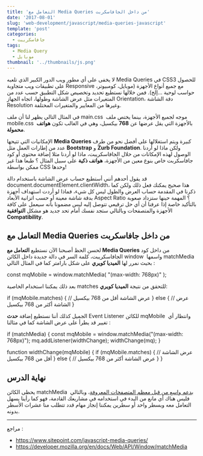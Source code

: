 ```yaml
---
title: 'التعامل مع Media Queries من داخل الجافاسكربت'
date: '2017-08-01'
slug: 'web-development/javascript/media-queries-javascript'
template: 'post'
categories:
  - جافاسكريبت
tags:
  - Media Query
  - موبايل
thumbnail: '../thumbnails/js.png'
---
```


لا يخفى على أي مطور ويب الدور الكبير الذي تلعبه Media Queries في CSS3 للحصول على تطبيقات ويب متجاوبة Responsive مع جميع أنواع الأجهزة (موبايل، كومبيوتر، حواسب لوحية ...إلخ). فمن خلالها نستطيع تحديد وتخصيص شكل التطبيق حسب عدد من المتغيرات مثل عرض الشاشة وطولها، اتجاه الجهاز Orientation، دقة الشاشة Resolution وغيرها من المعايير والمتغيرات المختلفة.

في المثال التالي يظهر لنا أن ملف main.css  موجه لجميع الأجهزة، بينما يختص ملف mobile.css  بالأجهزة التي يقل عرضها عن **768** بيكسيل، وهي في الغالب تكون **هواتف محمولة**.

<link rel="stylesheet" media="all" href="main.css" />
<link rel="stylesheet" media="(max-width: 768px)" href="mobile.css" />

الإمكانيات التي تتيحها **Media Queries** كبيرة ويتم استغلالها على أفضل نحو من طرف عدد من إطارات العمل مثل **Bootstrap** و **Zurb Foundation**. ولكن ماذا لو أردنا الوصول لهذه الإمكانات من خلال الجافاسكريبت، ماذا لو أردنا مثلا إضافة محتوى أو كود جافاسكربت خاص بنوع معين من الأجهزة، **هواتف ذكية** على سبيل المثال ؟ طبعا هذا غير ممكن بواسطة CSS وحدها!

قد يقول أحدهم أنني أستطيع حساب عرض الشاشة باستخدام دالة document.documentElement.clientWidth، هذا صحيح يمكنك فعل ذلك ولكن كما ذكرنا في المقدمة حساب العرض والطول ليس كل شيء، فماذا لو أردت استهداف أجهزة بدقة شاشة معينة أو حسب اتزانية الأبعاد Aspect Ratio ؟ المهمة حينها ستزداد صعوبة بالتأكيد خاصة إذا عرفنا أن أي حل ترقيعي تتوصل إليه ليس مضمونا بأنه سيعمل على كافة الأجهزة والمتصفحات وبالتالي ستجد نفسك أمام تحد جديد هو مشكل **التوافقية** **Compatibility**.

## التعامل مع Media Queries من داخل جافاسكربت

لحسن الحظ أصبحنا الآن نستطيع **التعامل مع Media Queries** من داخل كود الجافاسكريبت، كلمة السر في دالة جديدة داخل الكائن window  واسمها matchMedia  بحيث نمرر لها **الميديا كويري** على شكل بارامتر كما في المثال التالي :

const mqMobile = window.matchMedia( "(max-width: 768px)" );

بعد ذلك يمكننا استخدام الخاصية matches للتحقق من نتيجة **الميديا كويري**:

if (mqMobile.matches) {
// عرض الشاشة أقل من 768 بيكسيل
} else {
// عرض الشاشة أكثر من 768 بيكسيل
}

الجميل كذلك أننا نستطيع إضافة **حدث** Event Listener للكائن mqMobile  وانتظار أي تغيير قد يطرأ على عرض الشاشة كما في مثالنا :

if (matchMedia) {
const mqMobile = window.matchMedia("(max-width: 768px)");
mq.addListener(widthChange);
widthChange(mq);
}

function widthChange(mqMobile) {
if (mqMobile.matches) {
// عرض الشاشة أقل من 768 بيكسيل
} else {
// عرض الشاشة أكثر من 768 بيكسيل
}
}

## نهاية الدرس

يحظى الكائن matchMedia  [بدعم واسع من قبل معظم المتصفحات المعروفة](http://caniuse.com/#feat=matchmedia)، وبالتالي فليس هناك أي مانع من البدء في استخدامه في مشاريعك القادمة، فهو كما رأينا يسهل التعامل معه وبسطر واحد أو سطرين يمكننا إنجاز مهام قدد تتطلب منا عشرات الأسطر بدونه.

---

مراجع :

- https://www.sitepoint.com/javascript-media-queries/
- https://developer.mozilla.org/en/docs/Web/API/Window/matchMedia
